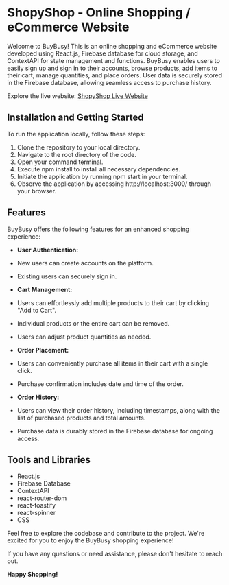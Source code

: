 # ShopyShop - Online Shopping / eCommerce Website

Welcome to BuyBusy! This is an online shopping and eCommerce website developed using React.js, Firebase database for cloud storage, and ContextAPI for state management and functions. BuyBusy enables users to easily sign up and sign in to their accounts, browse products, add items to their cart, manage quantities, and place orders. User data is securely stored in the Firebase database, allowing seamless access to purchase history.

Explore the live website: [ShopyShop Live Website]()

## Installation and Getting Started

To run the application locally, follow these steps:

1. Clone the repository to your local directory.
2. Navigate to the root directory of the code.
3. Open your command terminal.
4. Execute npm install to install all necessary dependencies.
5. Initiate the application by running npm start in your terminal.
6. Observe the application by accessing http://localhost:3000/ through your browser.

## Features

BuyBusy offers the following features for an enhanced shopping experience:

- **User Authentication:**
- New users can create accounts on the platform.
- Existing users can securely sign in.

- **Cart Management:**
- Users can effortlessly add multiple products to their cart by clicking "Add to Cart".
- Individual products or the entire cart can be removed.
- Users can adjust product quantities as needed.

- **Order Placement:**
- Users can conveniently purchase all items in their cart with a single click.
- Purchase confirmation includes date and time of the order.

- **Order History:**
- Users can view their order history, including timestamps, along with the list of purchased products and total amounts.
- Purchase data is durably stored in the Firebase database for ongoing access.

## Tools and Libraries
- React.js
- Firebase Database
- ContextAPI
- react-router-dom
- react-toastify
- react-spinner
- CSS

Feel free to explore the codebase and contribute to the project. We're excited for you to enjoy the BuyBusy shopping experience!

If you have any questions or need assistance, please don't hesitate to reach out.

**Happy Shopping!**
